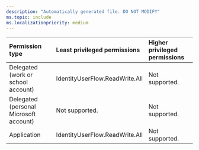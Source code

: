 ```yaml
---
description: "Automatically generated file. DO NOT MODIFY"
ms.topic: include
ms.localizationpriority: medium
---
```


|Permission type|Least privileged permissions|Higher privileged permissions|
|:---|:---|:---|
|Delegated (work or school account)|IdentityUserFlow.ReadWrite.All|Not supported.|
|Delegated (personal Microsoft account)|Not supported.|Not supported.|
|Application|IdentityUserFlow.ReadWrite.All|Not supported.|

